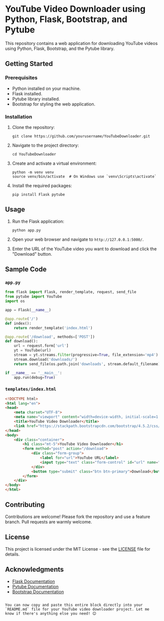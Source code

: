 
# YouTube Video Downloader using Python, Flask, Bootstrap, and Pytube

This repository contains a web application for downloading YouTube videos using Python, Flask, Bootstrap, and the Pytube library.

## Getting Started

### Prerequisites
- Python installed on your machine.
- Flask installed.
- Pytube library installed.
- Bootstrap for styling the web application.

### Installation

1. Clone the repository:
   ```
   git clone https://github.com/yourusername/YouTubeDownloader.git
   ```

2. Navigate to the project directory:
   ```
   cd YouTubeDownloader
   ```

3. Create and activate a virtual environment:
   ```
   python -m venv venv
   source venv/bin/activate  # On Windows use `venv\Scripts\activate`
   ```

4. Install the required packages:
   ```
   pip install Flask pytube
   ```


## Usage

1. Run the Flask application:
   ```
   python app.py
   ```

2. Open your web browser and navigate to `http://127.0.0.1:5000/`.

3. Enter the URL of the YouTube video you want to download and click the "Download" button.

## Sample Code

### `app.py`
```python
from flask import Flask, render_template, request, send_file
from pytube import YouTube
import os

app = Flask(__name__)

@app.route('/')
def index():
    return render_template('index.html')

@app.route('/download', methods=['POST'])
def download():
    url = request.form['url']
    yt = YouTube(url)
    stream = yt.streams.filter(progressive=True, file_extension='mp4').first()
    stream.download('downloads/')
    return send_file(os.path.join('downloads', stream.default_filename), as_attachment=True)

if __name__ == '__main__':
    app.run(debug=True)
```

### `templates/index.html`
```html
<!DOCTYPE html>
<html lang="en">
<head>
    <meta charset="UTF-8">
    <meta name="viewport" content="width=device-width, initial-scale=1.0">
    <title>YouTube Video Downloader</title>
    <link href="https://stackpath.bootstrapcdn.com/bootstrap/4.5.2/css/bootstrap.min.css" rel="stylesheet">
</head>
<body>
    <div class="container">
        <h1 class="mt-5">YouTube Video Downloader</h1>
        <form method="post" action="/download">
            <div class="form-group">
                <label for="url">YouTube URL</label>
                <input type="text" class="form-control" id="url" name="url" placeholder="Enter YouTube URL" required>
            </div>
            <button type="submit" class="btn btn-primary">Download</button>
        </form>
    </div>
</body>
</html>
```

## Contributing

Contributions are welcome! Please fork the repository and use a feature branch. Pull requests are warmly welcome.

## License

This project is licensed under the MIT License - see the [LICENSE](LICENSE) file for details.

## Acknowledgments

- [Flask Documentation](https://flask.palletsprojects.com/)
- [Pytube Documentation](https://pytube.io/)
- [Bootstrap Documentation](https://getbootstrap.com/)
```

You can now copy and paste this entire block directly into your `README.md` file for your YouTube video downloader project. Let me know if there's anything else you need! 😊
